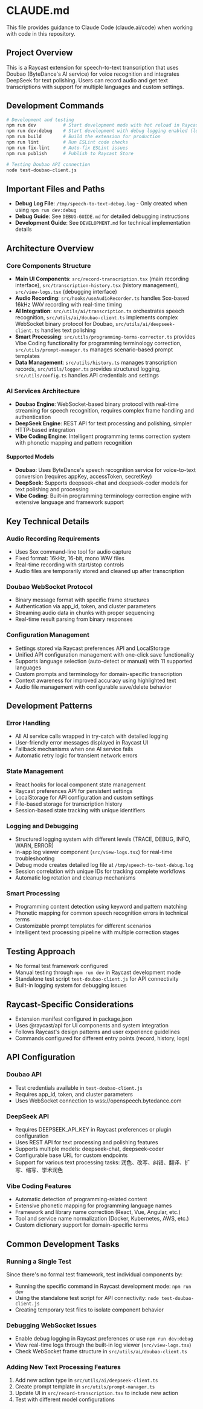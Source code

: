 # CLAUDE.md

This file provides guidance to Claude Code (claude.ai/code) when working with code in this repository.

## Project Overview

This is a Raycast extension for speech-to-text transcription that uses Doubao (ByteDance's AI service) for voice recognition and integrates DeepSeek for text polishing. Users can record audio and get text transcriptions with support for multiple languages and custom settings.

## Development Commands

```bash
# Development and testing
npm run dev          # Start development mode with hot reload in Raycast
npm run dev:debug    # Start development with debug logging enabled (logs to /tmp)
npm run build        # Build the extension for production
npm run lint         # Run ESLint code checks
npm run fix-lint     # Auto-fix ESLint issues
npm run publish      # Publish to Raycast Store

# Testing Doubao API connection
node test-doubao-client.js
```

## Important Files and Paths

- **Debug Log File**: `/tmp/speech-to-text-debug.log` - Only created when using `npm run dev:debug`
- **Debug Guide**: See `DEBUG-GUIDE.md` for detailed debugging instructions
- **Development Guide**: See `DEVELOPMENT.md` for technical implementation details

## Architecture Overview

### Core Components Structure
- **Main UI Components**: `src/record-transcription.tsx` (main recording interface), `src/transcription-history.tsx` (history management), `src/view-logs.tsx` (debugging interface)
- **Audio Recording**: `src/hooks/useAudioRecorder.ts` handles Sox-based 16kHz WAV recording with real-time timing
- **AI Integration**: `src/utils/ai/transcription.ts` orchestrates speech recognition, `src/utils/ai/doubao-client.ts` implements complex WebSocket binary protocol for Doubao, `src/utils/ai/deepseek-client.ts` handles text polishing
- **Smart Processing**: `src/utils/programming-terms-corrector.ts` provides Vibe Coding functionality for programming terminology correction, `src/utils/prompt-manager.ts` manages scenario-based prompt templates
- **Data Management**: `src/utils/history.ts` manages transcription records, `src/utils/logger.ts` provides structured logging, `src/utils/config.ts` handles API credentials and settings

### AI Services Architecture
- **Doubao Engine**: WebSocket-based binary protocol with real-time streaming for speech recognition, requires complex frame handling and authentication
- **DeepSeek Engine**: REST API for text processing and polishing, simpler HTTP-based integration
- **Vibe Coding Engine**: Intelligent programming terms correction system with phonetic mapping and pattern recognition

#### Supported Models
- **Doubao**: Uses ByteDance's speech recognition service for voice-to-text conversion (requires appKey, accessToken, secretKey)
- **DeepSeek**: Supports deepseek-chat and deepseek-coder models for text polishing and processing
- **Vibe Coding**: Built-in programming terminology correction engine with extensive language and framework support

## Key Technical Details

### Audio Recording Requirements
- Uses Sox command-line tool for audio capture
- Fixed format: 16kHz, 16-bit, mono WAV files
- Real-time recording with start/stop controls
- Audio files are temporarily stored and cleaned up after transcription

### Doubao WebSocket Protocol
- Binary message format with specific frame structures
- Authentication via app_id, token, and cluster parameters  
- Streaming audio data in chunks with proper sequencing
- Real-time result parsing from binary responses

### Configuration Management
- Settings stored via Raycast preferences API and LocalStorage
- Unified API configuration management with one-click save functionality
- Supports language selection (auto-detect or manual) with 11 supported languages
- Custom prompts and terminology for domain-specific transcription
- Context awareness for improved accuracy using highlighted text
- Audio file management with configurable save/delete behavior

## Development Patterns

### Error Handling
- All AI service calls wrapped in try-catch with detailed logging
- User-friendly error messages displayed in Raycast UI
- Fallback mechanisms when one AI service fails
- Automatic retry logic for transient network errors

### State Management
- React hooks for local component state management
- Raycast preferences API for persistent settings
- LocalStorage for API configuration and custom settings
- File-based storage for transcription history
- Session-based state tracking with unique identifiers

### Logging and Debugging
- Structured logging system with different levels (TRACE, DEBUG, INFO, WARN, ERROR)
- In-app log viewer component (`src/view-logs.tsx`) for real-time troubleshooting
- Debug mode creates detailed log file at `/tmp/speech-to-text-debug.log`
- Session correlation with unique IDs for tracking complete workflows
- Automatic log rotation and cleanup mechanisms

### Smart Processing
- Programming content detection using keyword and pattern matching
- Phonetic mapping for common speech recognition errors in technical terms
- Customizable prompt templates for different scenarios
- Intelligent text processing pipeline with multiple correction stages

## Testing Approach

- No formal test framework configured
- Manual testing through `npm run dev` in Raycast development mode
- Standalone test script `test-doubao-client.js` for API connectivity
- Built-in logging system for debugging issues

## Raycast-Specific Considerations

- Extension manifest configured in package.json
- Uses @raycast/api for UI components and system integration
- Follows Raycast's design patterns and user experience guidelines
- Commands configured for different entry points (record, history, logs)

## API Configuration

### Doubao API
- Test credentials available in `test-doubao-client.js`
- Requires app_id, token, and cluster parameters
- Uses WebSocket connection to wss://openspeech.bytedance.com

### DeepSeek API
- Requires DEEPSEEK_API_KEY in Raycast preferences or plugin configuration
- Uses REST API for text processing and polishing features
- Supports multiple models: deepseek-chat, deepseek-coder
- Configurable base URL for custom endpoints
- Support for various text processing tasks: 润色、改写、纠错、翻译、扩写、缩写、学术润色

### Vibe Coding Features
- Automatic detection of programming-related content
- Extensive phonetic mapping for programming language names
- Framework and library name correction (React, Vue, Angular, etc.)
- Tool and service name normalization (Docker, Kubernetes, AWS, etc.)
- Custom dictionary support for domain-specific terms

## Common Development Tasks

### Running a Single Test
Since there's no formal test framework, test individual components by:
- Running the specific command in Raycast development mode: `npm run dev`
- Using the standalone test script for API connectivity: `node test-doubao-client.js`
- Creating temporary test files to isolate component behavior

### Debugging WebSocket Issues
- Enable debug logging in Raycast preferences or use `npm run dev:debug`
- View real-time logs through the built-in log viewer (`src/view-logs.tsx`)
- Check WebSocket frame structure in `src/utils/ai/doubao-client.ts`

### Adding New Text Processing Features
1. Add new action type in `src/utils/ai/deepseek-client.ts`
2. Create prompt template in `src/utils/prompt-manager.ts`
3. Update UI in `src/record-transcription.tsx` to include new action
4. Test with different model configurations